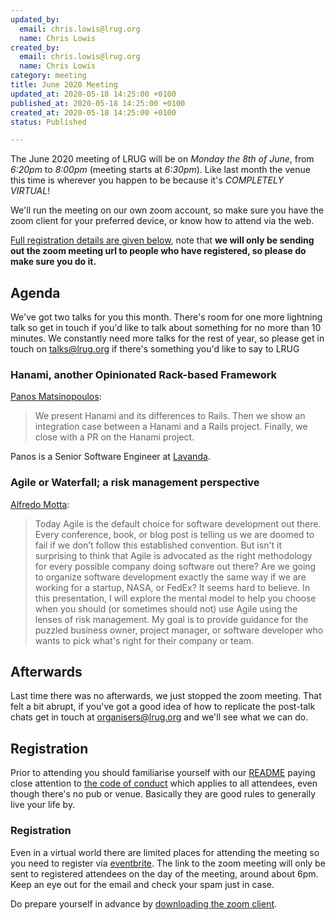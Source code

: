 ```yaml
---
updated_by:
  email: chris.lowis@lrug.org
  name: Chris Lowis
created_by:
  email: chris.lowis@lrug.org
  name: Chris Lowis
category: meeting
title: June 2020 Meeting
updated_at: 2020-05-18 14:25:00 +0100
published_at: 2020-05-18 14:25:00 +0100
created_at: 2020-05-18 14:25:00 +0100
status: Published

---
```


The June 2020 meeting of LRUG will be on *Monday the 8th of June*,
from _6:20pm_ to _8:00pm_ (meeting starts at _6:30pm_).  Like last
month the venue this time is wherever you happen to be because it's
_COMPLETELY VIRTUAL_!

We'll run the meeting on our own zoom account, so make sure you have
the zoom client for your preferred device, or know how to attend via
the web.

[Full registration details are given below](#june20registration), note
that **we will only be sending out the zoom meeting url to people who
have registered, so please do make sure you do it.**

Agenda
------

We've got two talks for you this month.  There's room for one
more lightning talk so get in touch if you'd like to talk about something for no more than 10 minutes.  We constantly need more
talks for the rest of year, so please get in touch on [talks@lrug.org](mailto:talks@lrug.org)
if there's something you'd like to say to LRUG

### Hanami, another Opinionated Rack-based Framework

[Panos Matsinopoulos](http://www.linkedin.com/in/panayotismatsinopoulos):

> We present Hanami and its differences to Rails. Then
> we show an integration case between a Hanami and a Rails project. Finally,
> we close with a PR on the Hanami project.

Panos is a Senior Software Engineer at [Lavanda](https://getlavanda.com/).

### Agile or Waterfall; a risk management perspective

[Alfredo Motta](https://twitter.com/mottalrd):

> Today Agile is the default choice for software development out there. Every
> conference, book, or blog post is telling us we are doomed to fail if we
> don’t follow this established convention. But isn't it surprising to think
> that Agile is advocated as the right methodology for every possible company
> doing software out there? Are we going to organize software development
> exactly the same way if we are working for a startup, NASA, or FedEx? It
> seems hard to believe. In this presentation, I will explore the mental
> model to help you choose when you should (or sometimes should not) use
> Agile using the lenses of risk management. My goal is to provide guidance
> for the puzzled business owner, project manager, or software developer who
> wants to pick what's right for their company or team.

Afterwards
----------

Last time there was no afterwards, we just stopped the zoom meeting.  That
felt a bit abrupt, if you've got a good idea of how to replicate the
post-talk chats get in touch at [organisers@lrug.org](mailto:organisers@lrug.org)
and we'll see what we can do.

Registration <a name="june20registration">&nbsp;</a>
-----------------------------------------------------------

Prior to attending you should familiarise yourself with our [README](http://readme.lrug.org/)
paying close attention to [the code of conduct](http://readme.lrug.org/#code-of-conduct)
which applies to all attendees, even though there's no pub or venue.
Basically they are good rules to generally live your life by.

### Registration

Even in a virtual world there are limited places for attending the meeting
so you need to register via [eventbrite][june2020-eventbrite].  The link to
the zoom meeting will only be sent to registered attendees on the day of
the meeting, around about 6pm.  Keep an eye out for the email and check
your spam just in case.

Do prepare yourself in advance by [downloading the zoom client](https://zoom.us/support/download).

[june2020-eventbrite]: https://www.example.com
